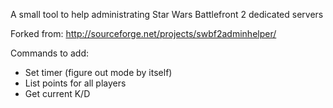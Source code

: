 A small tool to help administrating Star Wars Battlefront 2 dedicated servers

Forked from: http://sourceforge.net/projects/swbf2adminhelper/

Commands to add:

- Set timer (figure out mode by itself)
- List points for all players
- Get current K/D